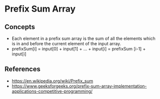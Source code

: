 # Prefix Sum Array

## Concepts
- Each element in a prefix sum array is the sum of all the elements which is in and before the current element of the input array.
- prefixSum[i] = input[0] + input[1] + ... + input[i] = prefixSum [i-1] + input[i]

## References
- https://en.wikipedia.org/wiki/Prefix_sum
- https://www.geeksforgeeks.org/prefix-sum-array-implementation-applications-competitive-programming/
